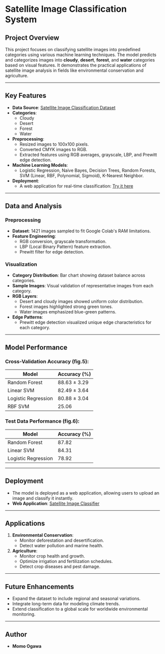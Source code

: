 # Satellite Image Classification System

## Project Overview
This project focuses on classifying satellite images into predefined categories using various machine learning techniques. The model predicts and categorizes images into **cloudy**, **desert**, **forest**, and **water** categories based on visual features. It demonstrates the practical applications of satellite image analysis in fields like environmental conservation and agriculture.

---

## Key Features
- **Data Source**: [Satellite Image Classification Dataset](https://www.kaggle.com/datasets/mahmoudreda55/satellite-image-classification)
- **Categories**:
  - Cloudy
  - Desert
  - Forest
  - Water
- **Preprocessing**:
  - Resized images to 100x100 pixels.
  - Converted CMYK images to RGB.
  - Extracted features using RGB averages, grayscale, LBP, and Prewitt edge detection.
- **Machine Learning Models**:
  - Logistic Regression, Naive Bayes, Decision Trees, Random Forests, SVM (Linear, RBF, Polynomial, Sigmoid), K-Nearest Neighbor.
- **Deployment**:
  - A web application for real-time classification: [Try it here](https://coco2525.pythonanywhere.com/image_classification)

---

## Data and Analysis

### Preprocessing
- **Dataset**: 1421 images sampled to fit Google Colab's RAM limitations.
- **Feature Engineering**:
  - RGB conversion, grayscale transformation.
  - LBP (Local Binary Pattern) feature extraction.
  - Prewitt filter for edge detection.

### Visualization
- **Category Distribution**: Bar chart showing dataset balance across categories.
- **Sample Images**: Visual validation of representative images from each category.
- **RGB Layers**:
  - Desert and cloudy images showed uniform color distribution.
  - Forest images highlighted strong green tones.
  - Water images emphasized blue-green patterns.
- **Edge Patterns**:
  - Prewitt edge detection visualized unique edge characteristics for each category.

---

## Model Performance

### Cross-Validation Accuracy (fig.5):
| Model                | Accuracy (%)     |
|----------------------|------------------|
| Random Forest        | 88.63 ± 3.29    |
| Linear SVM           | 82.49 ± 3.64    |
| Logistic Regression  | 80.88 ± 3.04    |
| RBF SVM              | 25.06           |

### Test Data Performance (fig.6):
| Model                | Accuracy (%)     |
|----------------------|------------------|
| Random Forest        | 87.82           |
| Linear SVM           | 84.31           |
| Logistic Regression  | 78.92           |

---

## Deployment
- The model is deployed as a web application, allowing users to upload an image and classify it instantly.
- **Web Application**: [Satellite Image Classifier](https://coco2525.pythonanywhere.com/image_classification)

---

## Applications
1. **Environmental Conservation**:
   - Monitor deforestation and desertification.
   - Detect water pollution and marine health.
2. **Agriculture**:
   - Monitor crop health and growth.
   - Optimize irrigation and fertilization schedules.
   - Detect crop diseases and pest damage.

---

## Future Enhancements
- Expand the dataset to include regional and seasonal variations.
- Integrate long-term data for modeling climate trends.
- Extend classification to a global scale for worldwide environmental monitoring.

---

## Author
- **Momo Ogawa**
